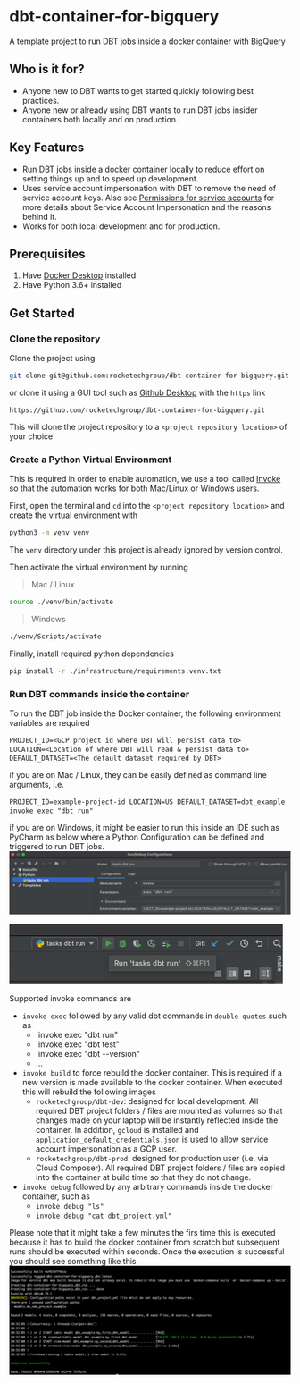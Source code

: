 # dbt-container-for-bigquery
A template project to run DBT jobs inside a docker container with BigQuery

## Who is it for?
- Anyone new to DBT wants to get started quickly following best practices.
- Anyone new or already using DBT wants to run DBT jobs insider containers both locally and on production.

## Key Features
- Run DBT jobs inside a docker container locally to reduce effort on setting things up and to speed up development.
- Uses service account impersonation with DBT to remove the need of service account keys. Also see [Permissions for service accounts](https://cloud.google.com/iam/docs/understanding-service-accounts#permissions_for_service_accounts) for more details about Service Account Impersonation and the reasons behind it.
- Works for both local development and for production.

## Prerequisites
1. Have [Docker Desktop](https://www.docker.com/products/docker-desktop) installed
1. Have Python 3.6+ installed

## Get Started
### Clone the repository
Clone the project using
```bash
git clone git@github.com:rocketechgroup/dbt-container-for-bigquery.git
```
or clone it using a GUI tool such as [Github Desktop](https://desktop.github.com/) with the `https` link
```
https://github.com/rocketechgroup/dbt-container-for-bigquery.git
```
This will clone the project repository to a `<project repository location>` of your choice

### Create a Python Virtual Environment
This is required in order to enable automation, we use a tool called [Invoke](http://www.pyinvoke.org/) so that the automation works for both Mac/Linux or Windows users.

First, open the terminal and `cd` into the `<project repository location>` and create the virtual environment with
```bash
python3 -m venv venv
```
The `venv` directory under this project is already ignored by version control.

Then activate the virtual environment by running
> Mac / Linux
```bash
source ./venv/bin/activate
```
> Windows
```bash
./venv/Scripts/activate
```

Finally, install required python dependencies
```bash
pip install -r ./infrastructure/requirements.venv.txt
```

### Run DBT commands inside the container
To run the DBT job inside the Docker container, the following environment variables are required
```
PROJECT_ID=<GCP project id where DBT will persist data to>
LOCATION=<Location of where DBT will read & persist data to>
DEFAULT_DATASET=<The default dataset required by DBT>
```
if you are on Mac / Linux, they can be easily defined as command line arguments, i.e.
```
PROJECT_ID=example-project-id LOCATION=US DEFAULT_DATASET=dbt_example invoke exec "dbt run"
```

if you are on Windows, it might be easier to run this inside an IDE such as PyCharm as below where a Python Configuration can be defined and triggered to run DBT jobs. 
![Example Run DBT Config](docs/example_dbt_run_config.png)   

![Example Run DBT Trigger](docs/example_dbt_run_trigger.png)   

Supported invoke commands are
- `invoke exec` followed by any valid dbt commands in `double quotes` such as
    - `invoke exec "dbt run"
    - `invoke exec "dbt test"
    - `invoke exec "dbt --version"
    - ...
- `invoke build` to force rebuild the docker container. This is required if a new version is made available to the docker container. When executed this will rebuild the following images
    - `rocketechgroup/dbt-dev`: designed for local development. All required DBT project folders / files are mounted as volumes so that changes made on your laptop will be instantly reflected inside the container. In addition, `gcloud` is installed and `application_default_credentials.json` is used to allow service account impersonation as a GCP user.
    - `rocketechgroup/dbt-prod`: designed for production user (i.e. via Cloud Composer). All required DBT project folders / files are copied into the container at build time so that they do not change.
- `invoke debug` followed by any arbitrary commands inside the docker container, such as
    - `invoke debug "ls"` 
    - `invoke debug "cat dbt_project.yml"`

Please note that it might take a few minutes the firs time this is executed because it has to build the docker container from scratch but subsequent runs should be executed within seconds. 
Once the execution is successful you should see something like this
![Example Run DBT Exec Log](docs/example_execution_log.png)   
